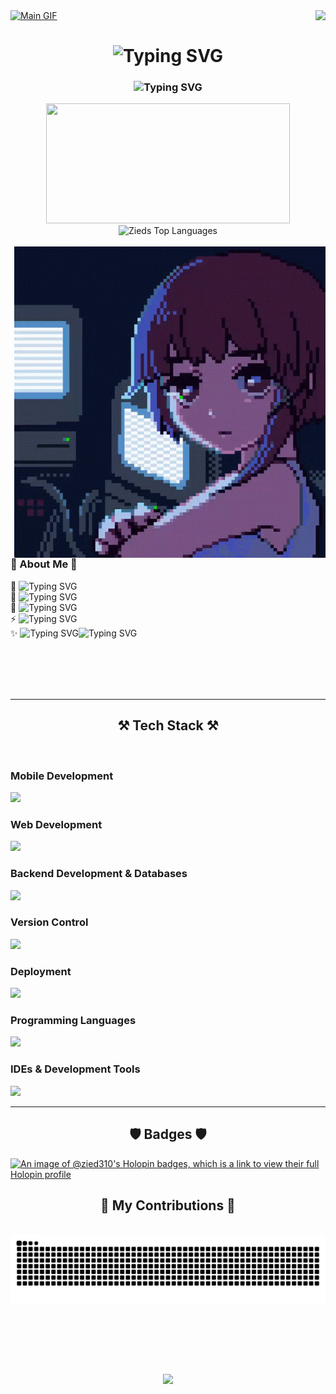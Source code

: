 <!-- MasterHead -->
<a href="https://github.com/Zied310/Zied310/blob/main/main.gif">
  <img src="https://github.com/Zied310/Zied310/blob/main/main.gif" alt="Main GIF" style="width:auto; height:auto"/>
</a>


<img align="right" src="https://visitor-badge.laobi.icu/badge?page_id=Zied310.Zied310" />

<h1 align="center">
<img src="https://readme-typing-svg.herokuapp.com?font=Anonymous+Pro&size=40&duration=2000&pause=1000&color=B4B4B4&center=true&width=600&height=100&lines=Hi+%F0%9F%91%8B;I'm+Zied+Zhiri;%E3%81%93%E3%82%93%E3%81%AB%E3%81%A1%E3%81%AF+%F0%9F%91%8B;%E3%82%BA%E3%82%A3%E3%82%A8%E3%83%89+%E3%82%BA%E3%82%A3%E3%83%92%E3%83%AA%E3%81%A8%E7%94%B3%E3%81%97%E3%81%BE%E3%81%99" alt="Typing SVG" />
</h1>

<h3 align="center">
   <img src="https://readme-typing-svg.herokuapp.com?font=Anonymous+Pro&size=36&duration=2000&pause=1000&color=B4B4B4&center=true&width=600&height=100&lines=Mobile+Software+Engineer;Linux+%26+AI+Enthusiast;Always+learning+new+things;%E3%83%A2%E3%83%90%E3%82%A4%E3%83%AB%E3%82%BD%E3%83%95%E3%83%88%E3%82%A6%E3%82%A7%E3%82%A2%E3%82%A8%E3%83%B3%E3%82%B8%E3%83%8B%E3%82%A2;Linux+%E3%81%A8+AI+%E3%81%AE%E6%84%9B%E5%A5%BD%E8%80%85;%E5%B8%B8%E3%81%AB%E6%96%B0%E3%81%97%E3%81%84%E3%81%93%E3%81%A8%E3%82%92%E5%AD%A6%E3%82%93%E3%81%A7%E3%81%84%E3%81%BE%E3%81%99%E3%80%82" alt="Typing SVG" />
</h3>

<div align="center">
  <img width=390 src="https://github-readme-stat-zied310s-projects.vercel.app/api?username=Zied310&exclude_repo=Tokyo-Run&show_icons=true&theme=react&hide_border=true&text_color=21ffe1&bg_color=0d1117&title_color=F75C7E&icon_color=F75C7E" height=192px />
  <img title=Zieds Top Languages alt="Zieds Top Languages" src="https://github-readme-stat-zied310s-projects.vercel.app/api/top-langs/?username=Zied310&exclude_repo=Tokyo-Run&hide=css&langs_count=8&layout=compact&theme=react&hide_border=true&text_color=21ffe1&bg_color=0d1117&title_color=F75C7E&icon_color=F8D866" height="192px"/>
</div>


</br>

<img align="right" alt="coding-gif" src="https://github.com/Zied310/Zied310/blob/main/stack.gif">

 <h3 align="left">💫 About Me 💫</h3>


🌱 <img src="https://readme-typing-svg.herokuapp.com?font=Anonymous+Pro&size=24&duration=1&pause=1000&width=1000&height=100&lines=Currently+completing+my+engineering+degree%2C+expected+graduation+in+2026" alt="Typing SVG" /></br>
🔭 <img src="https://readme-typing-svg.herokuapp.com?font=Anonymous+Pro&size=24&duration=1&pause=1000&width=1000&height=100&lines=I+worked+on+E-commerce%2C+LegalTech+and+FinTech+apps" alt="Typing SVG" /> </br>
💬 <img src="https://readme-typing-svg.herokuapp.com?font=Anonymous+Pro&size=24&duration=1&pause=1000&width=1000&height=100&lines=Experienced+in+Flutter+%26+Kotlin" alt="Typing SVG" /> </br>
⚡ <img src="https://readme-typing-svg.herokuapp.com?font=Anonymous+Pro&size=24&duration=1&pause=1000&width=1000&height=100&lines=Interest+in+AI%2FML%2C+Linux%2C+DevOps." alt="Typing SVG" /></br>
✨ <img src="https://readme-typing-svg.herokuapp.com?font=Anonymous+Pro&size=26&duration=1&pause=1000&multiline=true&width=1000&height=100&lines=Building+applications+that+not+only+perform+flawlessly++" alt="Typing SVG" /><img src="https://readme-typing-svg.herokuapp.com?font=Anonymous+Pro&size=26&duration=1&pause=1000&multiline=true&width=1000&height=100&lines=but+also+resonate+with+users+on+a+deeper+level." alt="Typing SVG" /> <div align="left">

<br/>
<br/>
<br/>
<br/>

<hr/>

<h2 align="center">⚒️ Tech Stack ⚒️</h2>
<br/>
<h3>Mobile Development</h3>
<img src="https://go-skill-icons.vercel.app/api/icons?i=flutter,dart,kotlin,jetpackcompose,androidstudio" />
<h3>Web Development</h3>
<img src="https://go-skill-icons.vercel.app/api/icons?i=angular,html,css,javascript,typescript,bootstrap" />
<h3>Backend Development & Databases</h3>
<img src="https://go-skill-icons.vercel.app/api/icons?i=nestjs,firebase,mysql,mongodb,linux" />
<h3>Version Control</h3>
<img src="https://go-skill-icons.vercel.app/api/icons?i=git,github" />
<h3>Deployment</h3>
<img src="https://go-skill-icons.vercel.app/api/icons?i=docker,googleplayconsole" />
<h3>Programming Languages</h3>
<img src="https://go-skill-icons.vercel.app/api/icons?i=java,python,bash,c" />
<h3>IDEs & Development Tools</h3>
<img src="https://go-skill-icons.vercel.app/api/icons?i=vscode,idea,neovim,postman" />

<br/>

<hr/>
<h2 align="center"> 🛡️ Badges 🛡️ </h2>

[![An image of @zied310's Holopin badges, which is a link to view their full Holopin profile](https://holopin.me/zied310)](https://holopin.io/@zied310)


<div align="center">
  <h2>🐍 My Contributions 🐍</h2>
  <br>
  <img alt="snake eating my contributions" src="https://raw.githubusercontent.com/Zied310/Zied310/output/github-contribution-grid-snake.svg" />
  
  <br/><br/><br/>
</div>

<br>

<p align="center">
  <img src="https://capsule-render.vercel.app/api?type=waving&color=F75C7E&height=100&section=footer"/>
</p>
